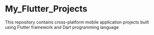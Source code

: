 # My_Flutter_Projects
This repository contains cross-platform mobile application projects built using Flutter framework and Dart programming language
